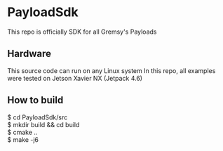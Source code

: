 # PayloadSdk
This repo is officially SDK for all Gremsy's Payloads

## Hardware
  This source code can run on any Linux system
  In this repo, all examples were tested on Jetson Xavier NX (Jetpack 4.6)

## How to build
  $ cd PayloadSdk/src  
  $ mkdir build && cd build  
  $ cmake ..  
  $ make -j6  
